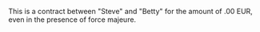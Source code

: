 This is a contract between "Steve" and "Betty" for the amount of .00 EUR, even in the presence of force majeure.